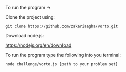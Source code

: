 To run the program ->

Clone the project using: 

`git clone https://github.com/zakariaagha/vorto.git`

Download node.js:

https://nodejs.org/en/download

To run the program type the following into you terminal:

`node challenge/vorto.js {path to your problem set}`

